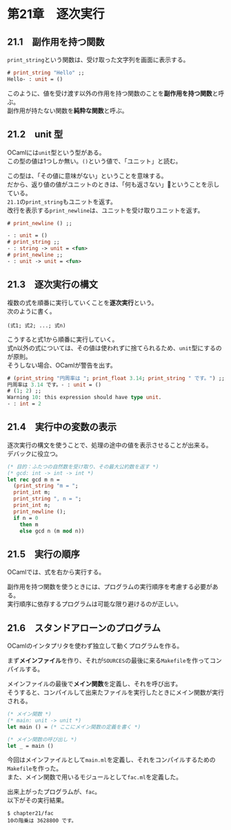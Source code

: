 # 第21章　逐次実行

## 21.1　副作用を持つ関数

`print_string`という関数は、受け取った文字列を画面に表示する。

```ocaml
# print_string "Hello" ;;
Hello- : unit = ()
```

このように、値を受け渡す以外の作用を持つ関数のことを**副作用を持つ関数**と呼ぶ。  
副作用が持たない関数を**純粋な関数**と呼ぶ。

## 21.2　unit 型

OCamlには`unit`型という型がある。  
この型の値は1つしか無い。`()`という値で、「ユニット」と読む。

この型は、「その値に意味がない」ということを意味する。  
だから、返り値の値がユニットのときは、「何も返さない」ということを示している。  
`21.1`の`print_string`もユニットを返す。  
改行を表示する`print_newline`は、ユニットを受け取りユニットを返す。

```ocaml
# print_newline () ;;

- : unit = ()
# print_string ;;
- : string -> unit = <fun>
# print_newline ;;
- : unit -> unit = <fun>
```

## 21.3　逐次実行の構文

複数の式を順番に実行していくことを**逐次実行**という。  
次のように書く。

```
(式1; 式2; ...; 式n)
```

こうすると式1から順番に実行していく。  
式n以外の式については、その値は使われずに捨てられるため、`unit`型にするのが原則。  
そうしない場合、OCamlが警告を出す。

```ocaml
# (print_string "円周率は "; print_float 3.14; print_string " です。") ;;
円周率は 3.14 です。- : unit = ()
# (1; 2) ;;
Warning 10: this expression should have type unit.
- : int = 2
```

## 21.4　実行中の変数の表示

逐次実行の構文を使うことで、処理の途中の値を表示させることが出来る。  
デバックに役立つ。

```ocaml
(* 目的：ふたつの自然数を受け取り、その最大公約数を返す *)
(* gcd: int -> int -> int *)
let rec gcd m n =
  (print_string "m = ";
  print_int m;
  print_string ", n = ";
  print_int n;
  print_newline ();
  if n = 0
    then m
    else gcd n (m mod n))
```

## 21.5　実行の順序

OCamlでは、式を右から実行する。

副作用を持つ関数を使うときには、プログラムの実行順序を考慮する必要がある。  
実行順序に依存するプログラムは可能な限り避けるのが正しい。

## 21.6　スタンドアローンのプログラム

OCamlのインタプリタを使わず独立して動くプログラムを作る。

まず**メインファイル**を作り、それが`SOURCES`の最後に来る`Makefile`を作ってコンパイルする。

メインファイルの最後で**メイン関数**を定義し、それを呼び出す。  
そうすると、コンパイルして出来たファイルを実行したときにメイン関数が実行される。

```ocaml
(* メイン関数 *)
(* main: unit -> unit *)
let main () = (* ここにメイン関数の定義を書く *)

(* メイン関数の呼び出し *)
let _ = main ()
```

今回はメインファイルとして`main.ml`を定義し、それをコンパイルするための`Makefile`を作った。  
また、メイン関数で用いるモジュールとして`fac.ml`を定義した。  

出来上がったプログラムが、`fac`。  
以下がその実行結果。

```
$ chapter21/fac
10の階乗は 3628800 です。
```

